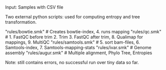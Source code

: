

Input: Samples with CSV file


Two external python scripts: used for computing entropy and tree transformation.

"rules/bowtie.smk"		# Creates bowtie-index, 4. runs mapping
"rules/qc.smk"			# 1. FastQC before trim 2. Trim 3. FastQC after trim, 8. Qualimap for mappings, 9. MultiQC
"rules/samtools.smk"		# 5. sort bam-files, 6. Samtools-index, 7. Samtools-mapping-stats
"rules/ivar.smk"		# Genome assembly
"rules/augur.smk"		# Multiple alignment, Phylo Tree, Entropies

Note: still contains errors, no successful run over tiny data so far.
